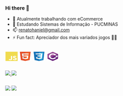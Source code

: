 ### Hi there 👋
- 🔭 Atualmente trabalhando com eCommerce
- 🌱 Estudando Sistemas de Informação - PUCMINAS
- 📫 renatohaniel@gmail.com
- ⚡ Fun fact: Apreciador dos mais variados jogos 🍷🗿

<div style="display: inline_block"><br>
  <img align="center" alt="RH-Js" height="30" width="40" src="https://raw.githubusercontent.com/devicons/devicon/master/icons/javascript/javascript-plain.svg">
  <img align="center" alt="RH-HTML" height="30" width="40" src="https://raw.githubusercontent.com/devicons/devicon/master/icons/html5/html5-original.svg">
  <img align="center" alt="RH-CSS" height="30" width="40" src="https://raw.githubusercontent.com/devicons/devicon/master/icons/css3/css3-original.svg">
  <img align="center" alt="Rafa-Csharp" height="30" width="40" src="https://raw.githubusercontent.com/devicons/devicon/master/icons/csharp/csharp-original.svg">
</div>
  
  ##

<div>
  <a href="https://github.com/RHanielGit">
  <img height="180em" src="https://github-readme-stats.vercel.app/api?username=RHanielGit&show_icons=true&theme=synthwave&include_all_commits=true&count_private=true"/>
  <img height="180em" src="https://github-readme-stats.vercel.app/api/top-langs/?username=RHanielGit&layout=compact&langs_count=16&theme=synthwave"/>
</div>
  
  ##
  
<div> 
  <a href="https://instagram.com/renato.haniel" target="_blank"><img src="https://img.shields.io/badge/-Instagram-%23E4405F?style=for-the-badge&logo=instagram&logoColor=white" target="_blank"></a>
  <a href = "mailto:renatohaniel@gmail.com"><img src="https://img.shields.io/badge/-Gmail-%23333?style=for-the-badge&logo=gmail&logoColor=white" target="_blank"></a>
</div>
